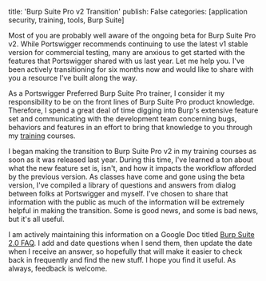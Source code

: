title: 'Burp Suite Pro v2 Transition'
publish: False
categories: [application security, training, tools, Burp Suite]

Most of you are probably well aware of the ongoing beta for Burp Suite Pro v2. While Portswigger recommends continuing to use the latest v1 stable version for commercial testing, many are anxious to get started with the features that Portswigger shared with us last year. Let me help you. I've been actively transitioning for six months now and would like to share with you a resource I've built along the way.

<!-- READMORE -->

As a Portswigger Preferred Burp Suite Pro trainer, I consider it my responsibility to be on the front lines of Burp Suite Pro product knowledge. Therefore, I spend a great deal of time digging into Burp's extensive feature set and communicating with the development team concerning bugs, behaviors and features in an effort to bring that knowledge to you through my [training](/training) courses.

I began making the transition to Burp Suite Pro v2 in my training courses as soon as it was released last year. During this time, I've learned a ton about what the new feature set is, isn't, and how it impacts the workflow afforded by the previous version. As classes have come and gone using the beta version, I've compiled a library of questions and answers from dialog between folks at Portswigger and myself. I've chosen to share that information with the public as much of the information will be extremely helpful in making the transition. Some is good news, and some is bad news, but it's all useful.

I am actively maintaining this information on a Google Doc titled [Burp Suite 2.0 FAQ](https://docs.google.com/document/d/1vvYguq-s5VnkR51eBvXtORenzxI1U9vLtg80tRt38Do). I add and date questions when I send them, then update the date when I receive an answer, so hopefully that will make it easier to check back in frequently and find the new stuff. I hope you find it useful. As always, feedback is welcome.
